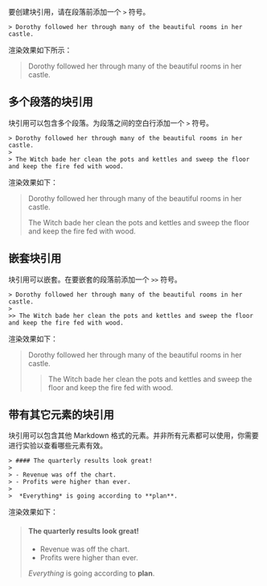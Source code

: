 要创建块引用，请在段落前添加一个 `>` 符号。

```
> Dorothy followed her through many of the beautiful rooms in her castle.
```

渲染效果如下所示：

> Dorothy followed her through many of the beautiful rooms in her castle.

## 多个段落的块引用

块引用可以包含多个段落。为段落之间的空白行添加一个 `>` 符号。

```
> Dorothy followed her through many of the beautiful rooms in her castle.
>
> The Witch bade her clean the pots and kettles and sweep the floor and keep the fire fed with wood.
```

渲染效果如下：

> Dorothy followed her through many of the beautiful rooms in her castle.
> 
> The Witch bade her clean the pots and kettles and sweep the floor and keep the fire fed with wood.

## 嵌套块引用

块引用可以嵌套。在要嵌套的段落前添加一个 `>>` 符号。

```
> Dorothy followed her through many of the beautiful rooms in her castle.
>
>> The Witch bade her clean the pots and kettles and sweep the floor and keep the fire fed with wood.
```

渲染效果如下：

> Dorothy followed her through many of the beautiful rooms in her castle.
> 
> > The Witch bade her clean the pots and kettles and sweep the floor and keep the fire fed with wood.

## 带有其它元素的块引用

块引用可以包含其他 Markdown 格式的元素。并非所有元素都可以使用，你需要进行实验以查看哪些元素有效。

```
> #### The quarterly results look great!
>
> - Revenue was off the chart.
> - Profits were higher than ever.
>
>  *Everything* is going according to **plan**.
```

渲染效果如下：

> #### The quarterly results look great!
> 
> - Revenue was off the chart.
> - Profits were higher than ever.
> 
> _Everything_ is going according to **plan**.
